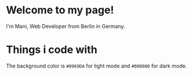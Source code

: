 # Welcome to my page!

I'm Mani, Web Developer from Berlin in Germany.

# Things i code with

The background color is `#0969DA` for light mode and `#000000` for dark mode.


